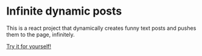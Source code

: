 # Infinite dynamic posts

This is a react project that dynamically creates funny text posts and pushes them to the page, infinitely.

[Try it for yourself!](https://composedevelopment.github.io/react-infinite/)
